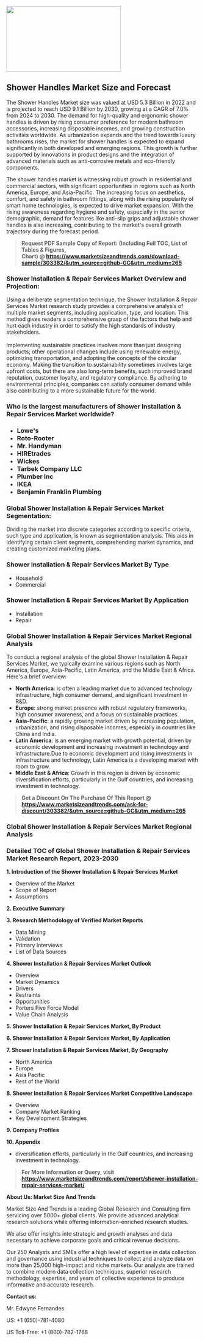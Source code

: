<p><img class="alignnone size-medium wp-image-20088" src="https://ffe5etoiles.com/wp-content/uploads/2024/12/MST1-300x171.png" alt="" width="300" height="171" /></p><h2>Shower Handles Market Size and Forecast</h2><p>The Shower Handles Market size was valued at USD 5.3 Billion in 2022 and is projected to reach USD 9.1 Billion by 2030, growing at a CAGR of 7.0% from 2024 to 2030. The demand for high-quality and ergonomic shower handles is driven by rising consumer preference for modern bathroom accessories, increasing disposable incomes, and growing construction activities worldwide. As urbanization expands and the trend towards luxury bathrooms rises, the market for shower handles is expected to expand significantly in both developed and emerging regions. This growth is further supported by innovations in product designs and the integration of advanced materials such as anti-corrosive metals and eco-friendly components.</p><p>The shower handles market is witnessing robust growth in residential and commercial sectors, with significant opportunities in regions such as North America, Europe, and Asia-Pacific. The increasing focus on aesthetics, comfort, and safety in bathroom fittings, along with the rising popularity of smart home technologies, is expected to drive market expansion. With the rising awareness regarding hygiene and safety, especially in the senior demographic, demand for features like anti-slip grips and adjustable shower handles is also increasing, contributing to the market's overall growth trajectory during the forecast period.</p></p><blockquote id="" class=""><strong>Request PDF Sample Copy of Report: (Including Full TOC, List of Tables &amp; Figures, Chart)&nbsp;@&nbsp;<strong><a href="https://www.marketsizeandtrends.com/download-sample/303382/&utm_source=github-GC&utm_medium=265" target="_blank">https://www.marketsizeandtrends.com/download-sample/303382/&utm_source=github-GC&utm_medium=265</a></strong></strong></blockquote><h3 id="" class="">Shower Installation & Repair Services Market&nbsp;Overview and Projection:</h3><p id="" class="">Using a deliberate segmentation technique, the Shower Installation & Repair Services Market research study provides a comprehensive analysis of multiple market segments, including application, type, and location. This method gives readers a comprehensive grasp of the factors that help and hurt each industry in order to satisfy the high standards of industry stakeholders. <br /> <br />Implementing sustainable practices involves more than just designing products; other operational changes include using renewable energy, optimizing transportation, and adopting the concepts of the circular economy. Making the transition to sustainability sometimes involves large upfront costs, but there are also long-term benefits, such improved brand reputation, customer loyalty, and regulatory compliance. By adhering to environmental principles, companies can satisfy consumer demand while also contributing to a more sustainable future for the world.</p><h3 id="" class="">Who is the largest manufacturers of&nbsp;Shower Installation & Repair Services Market worldwide?</h3><h3 class=""><p><ul><li>Lowe's </li><li> Roto-Rooter </li><li> Mr. Handyman </li><li> HIREtrades </li><li> Wickes </li><li> Tarbek Company LLC </li><li> Plumber Inc </li><li> IKEA </li><li> Benjamin Franklin Plumbing</li></ul></p></h3><h3 id="" class="">Global&nbsp;Shower Installation & Repair Services Market Segmentation:</h3><p id="" class="">Dividing the market into discrete categories according to specific criteria, such type and application, is known as segmentation analysis. This aids in identifying certain client segments, comprehending market dynamics, and creating customized marketing plans.</p><h3 id="" class="">Shower Installation & Repair Services Market&nbsp;By Type</h3><p><p><ul><li>Household</li><li> Commercial</p></li></ul></p></p><h3 id="" class="">Shower Installation & Repair Services Market&nbsp;By Application</h3><p class=""><p><ul><li>Installation</li><li> Repair</li></ul></p></p><h3 id="" class="">Global Shower Installation & Repair Services Market Regional Analysis</h3><p id="" class="">To conduct a regional analysis of the global Shower Installation & Repair Services Market, we typically examine various regions such as North America, Europe, Asia-Pacific, Latin America, and the Middle East &amp; Africa. Here's a brief overview:</p><ul><li><strong>North America</strong>: is often a leading market due to advanced technology infrastructure, high consumer demand, and significant investment in R&amp;D.</li><li><strong>Europe</strong>: strong market presence with robust regulatory frameworks, high consumer awareness, and a focus on sustainable practices.</li><li><strong>Asia-Pacific</strong>: a rapidly growing market driven by increasing population, urbanization, and rising disposable incomes, especially in countries like China and India.</li><li><strong>Latin America</strong>: is an emerging market with growth potential, driven by economic development and increasing investment in technology and infrastructure.Due to economic development and rising investments in infrastructure and technology, Latin America is a developing market with room to grow.</li><li><strong>Middle East &amp; Africa</strong>: Growth in this region is driven by economic diversification efforts, particularly in the Gulf countries, and increasing investment in technology.</li></ul><blockquote id="" class=""><strong>Get a Discount On The Purchase Of This Report @ <strong><a href="https://www.marketsizeandtrends.com/ask-for-discount/303382/&utm_source=github-GC&utm_medium=265" target="_blank">https://www.marketsizeandtrends.com/ask-for-discount/303382/&utm_source=github-GC&utm_medium=265</a></strong></strong></blockquote><h3 id="" class="">Global Shower Installation & Repair Services Market Regional Analysis</h3><h3 id="" class="">Detailed TOC of Global Shower Installation & Repair Services Market Research Report, 2023-2030</h3><p id="" class=""><strong>1. Introduction of the Shower Installation & Repair Services Market</strong></p><ul><li>Overview of the Market</li><li>Scope of Report</li><li>Assumptions</li></ul><p id="" class=""><strong>2. Executive Summary</strong></p><p id="" class=""><strong>3. Research Methodology of Verified Market Reports</strong></p><ul><li>Data Mining</li><li>Validation</li><li>Primary Interviews</li><li>List of Data Sources</li></ul><p id="" class=""><strong>4. Shower Installation & Repair Services Market Outlook</strong></p><ul><li>Overview</li><li>Market Dynamics</li><li>Drivers</li><li>Restraints</li><li>Opportunities</li><li>Porters Five Force Model</li><li>Value Chain Analysis</li></ul><p id="" class=""><strong>5. Shower Installation & Repair Services Market, By Product</strong></p><p id="" class=""><strong>6. Shower Installation & Repair Services Market, By Application</strong></p><p id="" class=""><strong>7. Shower Installation & Repair Services Market, By Geography</strong></p><ul><li>North America</li><li>Europe</li><li>Asia Pacific</li><li>Rest of the World</li></ul><p id="" class=""><strong>8. Shower Installation & Repair Services Market Competitive Landscape</strong></p><ul><li>Overview</li><li>Company Market Ranking</li><li>Key Development Strategies</li></ul><p id="" class=""><strong>9. Company Profiles</strong></p><p id="" class=""><strong>10. Appendix</strong></p><ul><li>diversification efforts, particularly in the Gulf countries, and increasing investment in technology.</li></ul><blockquote id="" class=""><strong>For More Information or Query, visit <strong><strong><a href="https://www.marketsizeandtrends.com/report/shower-installation-repair-services-market/" target="_blank">https://www.marketsizeandtrends.com/report/shower-installation-repair-services-market/</a></strong></strong></strong></blockquote><p id="" class=""><strong>About Us: Market Size And Trends</strong></p><p id="" class="">Market Size And Trends is a leading Global Research and Consulting firm servicing over 5000+ global clients. We provide advanced analytical research solutions while offering information-enriched research studies.</p><p id="" class="">We also offer insights into strategic and growth analyses and data necessary to achieve corporate goals and critical revenue decisions.</p><p id="" class="">Our 250 Analysts and SMEs offer a high level of expertise in data collection and governance using industrial techniques to collect and analyze data on more than 25,000 high-impact and niche markets. Our analysts are trained to combine modern data collection techniques, superior research methodology, expertise, and years of collective experience to produce informative and accurate research.</p><p id="" class=""><strong>Contact us:</strong></p><p id="" class="">Mr. Edwyne Fernandes</p><p id="" class="">US: +1 (650)-781-4080</p><p id="" class="">US Toll-Free: +1 (800)-782-1768</p>
